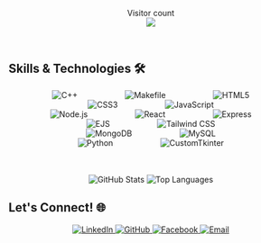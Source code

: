 <p align="center"> 
  Visitor count<br>
  <img src="https://profile-counter.glitch.me/Sean-Brix/count.svg" />
</p>

<p><br /></p>

## Skills & Technologies 🛠️

<p align="center" style="margin: 10px 30px;">
  
  <img alt="C++" src="https://img.shields.io/badge/C++-00599C?style=flat-square&logo=c%2B%2B&logoColor=white" style="margin: 0 40px" />
  <img alt="Makefile" src="https://img.shields.io/badge/Makefile-064F8C?style=flat-square&logo=gnubash&logoColor=white" style="margin: 0 40px" />
  <img alt="HTML5" src="https://img.shields.io/badge/HTML5-E34F26?style=flat-square&logo=html5&logoColor=white" style="margin: 0 40px" />
  <img alt="CSS3" src="https://img.shields.io/badge/CSS3-1572B6?style=flat-square&logo=css3&logoColor=white" style="margin: 0 40px" />
  <img alt="JavaScript" src="https://img.shields.io/badge/JavaScript-F7DF1E?style=flat-square&logo=javascript&logoColor=black" style="margin: 0 40px" />
  <img alt="Node.js" src="https://img.shields.io/badge/Node.js-339933?style=flat-square&logo=node.js&logoColor=white" style="margin: 0 40px" />
  <img alt="React" src="https://img.shields.io/badge/React-61DAFB?style=flat-square&logo=react&logoColor=black" style="margin: 0 40px" />
  <img alt="Express" src="https://img.shields.io/badge/Express-222222?style=flat-square&logo=express&logoColor=white" style="margin: 0 40px" />
  <img alt="EJS" src="https://img.shields.io/badge/EJS-B4CA65?style=flat-square&logo=ejs&logoColor=white" style="margin: 0 40px" />
  <img alt="Tailwind CSS" src="https://img.shields.io/badge/TailwindCSS-06B6D4?style=flat-square&logo=tailwindcss&logoColor=white" style="margin: 0 40px" />
  <img alt="MongoDB" src="https://img.shields.io/badge/MongoDB-47A248?style=flat-square&logo=mongodb&logoColor=white" style="margin: 0 40px" />
  <img alt="MySQL" src="https://img.shields.io/badge/MySQL-F29111?style=flat-square&logo=mysql&logoColor=white" style="margin: 0 40px;" />
  <img alt="Python" src="https://img.shields.io/badge/Python-3776AB?style=flat-square&logo=python&logoColor=white" style="margin: 0 40px" />
  <img alt="CustomTkinter" src="https://img.shields.io/badge/CustomTkinter-3776AB?style=flat-square&logo=python&logoColor=white" style="margin: 0 40px" />
  <br /><br />
</p>


<p align="center">
  <br />
  <img src="https://github-readme-stats.vercel.app/api?username=Sean-Brix&show_icons=true&theme=dark" alt="GitHub Stats" />
<img src="https://github-readme-stats.vercel.app/api/top-langs/?username=Sean-Brix&layout=compact&theme=dark" alt="Top Languages" />

  <br />
</p>

## Let's Connect! 🌐
<p align="center" style="margin: 10px 30px;">
  <a href="https://www.linkedin.com/in/Sean-Brix/" target="_blank">
    <img alt="LinkedIn" src="https://img.shields.io/badge/LinkedIn-0077B5?style=for-the-badge&logo=linkedin&logoColor=white" />
  </a>
  <a href="https://github.com/Sean-Brix" target="_blank">
    <img alt="GitHub" src="https://img.shields.io/badge/GitHub-100000?style=for-the-badge&logo=github&logoColor=white" />
  </a>
  <a href="https://www.facebook.com/kcsean.calinao" target="_blank">
    <img alt="Facebook" src="https://img.shields.io/badge/Facebook-1877F2?style=for-the-badge&logo=facebook&logoColor=white" />
  </a>
  <a href="mailto:kcseancalinao@gmail.com">
    <img alt="Email" src="https://img.shields.io/badge/Email-D14836?style=for-the-badge&logo=gmail&logoColor=white" />
  </a>
</p>
